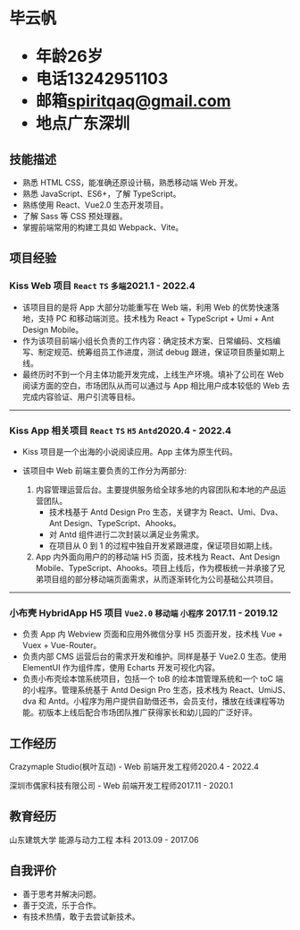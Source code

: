 <h1>
  <span> 毕云帆 </span>
  <ul>
    <li><span>年龄</span>26岁</li>
    <li><span>电话</span>13242951103</li>
    <li><span>邮箱</span><a href="mailto:spiritqaq@gmail.com">spiritqaq@gmail.com</a></li>
    <li><span>地点</span>广东深圳</li>
    <!-- <li><span>Github</span><a>github.com/spiritqaq</a></li> -->
  </ul>
</h1>

## 技能描述

- 熟悉 HTML CSS，能准确还原设计稿，熟悉移动端 Web 开发。
- 熟悉 JavaScript、ES6+，了解 TypeScript。
- 熟练使用 React、Vue2.0 生态开发项目。
- 了解 Sass 等 CSS 预处理器。
- 掌握前端常用的构建工具如 Webpack、Vite。
  <!-- - 了解小程序开发 -->

## 项目经验

### Kiss Web 项目 `React` `TS` `多端`<span class="right">2021.1 - 2022.4</span>

- 该项目目的是将 App 大部分功能重写在 Web 端，利用 Web 的优势快速落地，支持 PC 和移动端浏览。技术栈为 React + TypeScript + Umi + Ant Design Mobile。
- 作为该项目前端小组长负责的工作内容：确定技术方案、日常编码、文档编写、制定规范、统筹组员工作进度，测试 debug 跟进，保证项目质量如期上线。
- 最终历时不到一个月主体功能开发完成，上线生产环境。填补了公司在 Web 阅读方面的空白，市场团队从而可以通过与 App 相比用户成本较低的 Web 去完成内容验证、用户引流等目标。

---

### Kiss App 相关项目 `React` `TS` `H5` `Antd`<span class="right">2020.4 - 2022.4</span>

- Kiss 项目是一个出海的小说阅读应用。App 主体为原生代码。
- 该项目中 Web 前端主要负责的工作分为两部分:

  1. 内容管理运营后台。主要提供服务给全球多地的内容团队和本地的产品运营团队。
     - 技术栈基于 Antd Design Pro 生态，关键字为 React、Umi、Dva、Ant Design、TypeScript、Ahooks。
     - 对 Antd 组件进行二次封装以满足业务需求。
     - 在项目从 0 到 1 的过程中独自开发紧跟进度，保证项目如期上线。
       <!-- - 开发过程中和产品多次拉扯探讨方案，为提高开发效率，优化体验。 -->
  2. App 内外面向用户的的移动端 H5 页面，技术栈为 React、Ant Design Mobile、TypeScript、Ahooks。项目上线后，作为模板统一并承接了兄弟项目组的部分移动端页面需求，从而逐渐转化为公司基础公共项目。

---

### 小布壳 HybridApp H5 项目 `Vue2.0` `移动端` `小程序` <span class="right">2017.11 - 2019.12</span>

- 负责 App 内 Webview 页面和应用外微信分享 H5 页面开发，技术栈 Vue + Vuex + Vue-Router。
- 负责内部 CMS 运营后台的需求开发和维护。同样是基于 Vue2.0 生态。使用 ElementUI 作为组件库，使用 Echarts 开发可视化内容。
- 负责小布壳绘本馆系统项目，包括一个 toB 的绘本馆管理系统和一个 toC 端的小程序。管理系统基于 Antd Design Pro 生态，技术栈为 React、UmiJS、dva 和 Antd。小程序为用户提供自助借还书，会员支付，播放在线课程等功能。初版本上线后配合市场团队推广获得家长和幼儿园的广泛好评。

## 工作经历

Crazymaple Studio(枫叶互动) - Web 前端开发工程师<span class="right">2020.4 - 2022.4</span>

深圳市偶家科技有限公司 - Web 前端开发工程师<span class="right">2017.11 - 2020.1</span>

## 教育经历

山东建筑大学 能源与动力工程 本科 <span class="right">2013.09 - 2017.06</span>

## 自我评价

- 善于思考并解决问题。
- 善于交流，乐于合作。
- 有技术热情，敢于去尝试新技术。

<!-- 直观的数据很有用，比如你做的网站有多少 PV、你的 Repo 有多少 Star、你的代码行有多少、你让性能提升了多少个百分比、等等
你在项目中的角色以及你独立的承担的责任是什么？你的产出是什么？和职位相关度越高越好 -->
